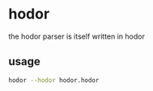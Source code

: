 # hodor

the hodor parser is itself written in hodor

## usage

```sh
hodor --hodor hodor.hodor
```
